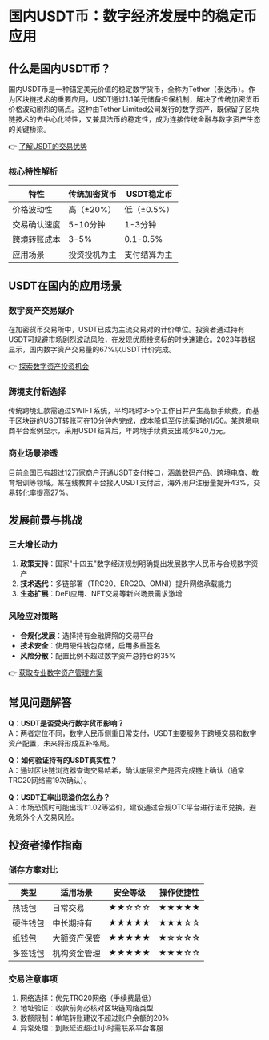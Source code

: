 # 国内USDT币：数字经济发展中的稳定币应用

## 什么是国内USDT币？

国内USDT币是一种锚定美元价值的稳定数字货币，全称为Tether（泰达币）。作为区块链技术的重要应用，USDT通过1:1美元储备担保机制，解决了传统加密货币价格波动剧烈的痛点。这种由Tether Limited公司发行的数字资产，既保留了区块链技术的去中心化特性，又兼具法币的稳定性，成为连接传统金融与数字资产生态的关键桥梁。

👉 [了解USDT的交易优势](https://bit.ly/okx_welcome)

### 核心特性解析
| 特性        | 传统加密货币 | USDT稳定币 |
|-------------|--------------|------------|
| 价格波动性  | 高（±20%）   | 低（±0.5%）|
| 交易确认速度| 5-10分钟     | 1-3分钟    |
| 跨境转账成本| 3-5%         | 0.1-0.5%   |
| 应用场景      | 投资投机为主 | 支付结算为主|

## USDT在国内的应用场景

### 数字资产交易媒介
在加密货币交易所中，USDT已成为主流交易对的计价单位。投资者通过持有USDT可规避市场剧烈波动风险，在发现优质投资标的时快速建仓。2023年数据显示，国内数字资产交易量的67%以USDT计价完成。

👉 [探索数字资产投资机会](https://bit.ly/okx_welcome)

### 跨境支付新选择
传统跨境汇款需通过SWIFT系统，平均耗时3-5个工作日并产生高额手续费。而基于区块链的USDT转账可在10分钟内完成，成本降低至传统渠道的1/50。某跨境电商平台案例显示，采用USDT结算后，年跨境手续费支出减少820万元。

### 商业场景渗透
目前全国已有超过12万家商户开通USDT支付接口，涵盖数码产品、跨境电商、教育培训等领域。某在线教育平台接入USDT支付后，海外用户注册量提升43%，交易转化率提高27%。

## 发展前景与挑战

### 三大增长动力
1. **政策支持**：国家"十四五"数字经济规划明确提出发展数字人民币与合规数字资产
2. **技术迭代**：多链部署（TRC20、ERC20、OMNI）提升网络承载能力
3. **生态扩展**：DeFi应用、NFT交易等新兴场景需求激增

### 风险应对策略
- **合规化发展**：选择持有金融牌照的交易平台
- **技术安全**：使用硬件钱包存储，启用多重签名
- **风险分散**：配置比例不超过数字资产总持仓的35%

👉 [获取专业数字资产管理方案](https://bit.ly/okx_welcome)

## 常见问题解答

**Q：USDT是否受央行数字货币影响？**  
A：两者定位不同，数字人民币侧重日常支付，USDT主要服务于跨境交易和数字资产配置，未来将形成互补格局。

**Q：如何验证持有的USDT真实性？**  
A：通过区块链浏览器查询交易哈希，确认底层资产是否完成链上确认（通常TRC20网络需19次确认）。

**Q：USDT汇率出现溢价怎么办？**  
A：市场恐慌时可能出现1:1.02等溢价，建议通过合规OTC平台进行法币兑换，避免场外个人交易风险。

## 投资者操作指南

### 储存方案对比
| 类型        | 适用场景          | 安全等级 | 操作便捷性 |
|-------------|-------------------|----------|------------|
| 热钱包      | 日常交易          | ★★☆☆☆    | ★★★★★      |
| 硬件钱包    | 中长期持有        | ★★★★★    | ★★★☆☆      |
| 纸钱包      | 大额资产保管      | ★★★★★    | ★☆☆☆☆      |
| 多签钱包    | 机构资金管理      | ★★★★★    | ★★★☆☆      |

### 交易注意事项
1. 网络选择：优先TRC20网络（手续费最低）
2. 地址验证：收款前务必核对区块链网络类型
3. 数额限制：单笔转账建议不超过账户余额的20%
4. 异常处理：到账延迟超过1小时需联系平台客服
